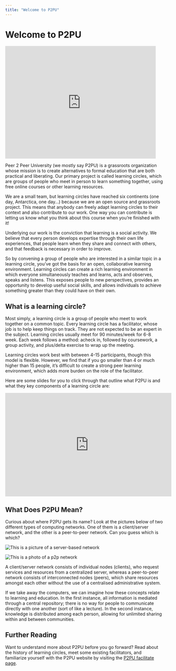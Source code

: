 ```yaml
---
title: "Welcome to P2PU"
---
```

# Welcome to P2PU

<iframe width="480" height="358.8" src="https://www.youtube.com/embed/bQqmIS7WQa8" frameborder="0" allow="accelerometer; autoplay; encrypted-media; gyroscope; picture-in-picture" allowfullscreen></iframe>

Peer 2 Peer University (we mostly say P2PU) is a grassroots organization whose mission is to create alternatives to formal education that are both practical and liberating. Our primary project is called learning circles, which are groups of people who meet in person to learn something together, using free online courses or other learning resources.

We are a small team, but learning circles have reached six continents (one day, Antarctica, one day…) because we are an open source and grassroots project. This means that anybody can freely adapt learning circles to their context and also contribute to our work. One way you can contribute is letting us know what you think about this course when you’re finished with it!

Underlying our work is the conviction that learning is a social activity. We believe that every person develops expertise through their own life experiences, that people learn when they share and connect with others, and that feedback is necessary in order to improve.

So by convening a group of people who are interested in a similar topic in a learning circle, you’ve got the basis for an open, collaborative learning environment. Learning circles can create a rich learning environment in which everyone simultaneously teaches and learns, acts and observes, speaks and listens. This exposes people to new perspectives, provides an opportunity to develop useful social skills, and allows individuals to achieve something greater than they could have on their own.

## What is a learning circle?
Most simply, a learning circle is a group of people who meet to work together on a common topic. Every learning circle has a facilitator, whose job is to help keep things on track. They are not expected to be an expert in the subject. Learning circles usually meet for 90 minutes/week for 6-8 week. Each week follows a method: acheck in, followed by coursework, a group activity, and plus/delta exercise to wrap up the meeting.

Learning circles work best with between 4-15 participants, though this model is flexible. However, we find that if you go smaller than 4 or much higher than 15 people, it’s difficult to create a strong peer learning environment, which adds more burden on the role of the facilitator.

Here are some slides for you to click through that outline what P2PU is and what they key components of a learning circle are:
<iframe src="https://docs.google.com/presentation/d/e/2PACX-1vSF5jAsJUyfy07df-wMVnQPn1mZtmZ5w-4LTsBOMtykDZrbq1RpV4-FdydB5QMqSxK7w9tPYCTeelvZ/embed?start=false&loop=false&delayms=3000" frameborder="0" width="530" height="330" allowfullscreen="true" mozallowfullscreen="true" webkitallowfullscreen="true"></iframe>

## What Does P2PU Mean?
Curious about where P2PU gets its name? Look at the pictures below of two different types of computing networks. One of them is a client/server network, and the other is a peer-to-peer network. Can you guess which is which?

![This is a picture of a server-based network](https://community.p2pu.org/uploads/default/original/2X/3/3a03e7f564b8c9ff0c71493d5e2b973975cced45.png)

![This is a photo of a p2p network](https://community.p2pu.org/uploads/default/original/2X/f/f6c12551c1e2beab384afd2fd17c4a80d5ba787a.png)

A client/server network consists of individual nodes (clients), who request services and resources from a centralized server, whereas a peer-to-peer network consists of interconnected nodes (peers), which share resources amongst each other without the use of a centralised administrative system.

If we take away the computers, we can imagine how these concepts relate to learning and education. In the first instance, all information is mediated through a central repository; there is no way for people to communicate directly with one another (sort of like a lecture). In the second instance, knowledge is distributed among each person, allowing for unlimited sharing within and between communities. 

## Further Reading
Want to understand more about P2PU before you go forward? Read about the history of learning circles, meet some existing facilitators, and familiarize yourself with the P2PU website by visiting the [P2PU facilitate page](https://www.p2pu.org/en/facilitate/#orientation).

